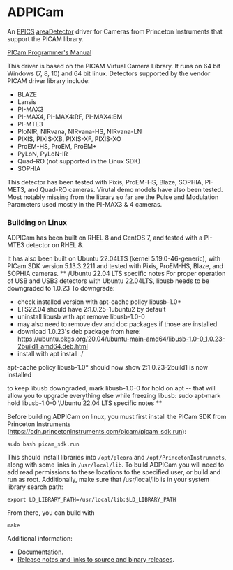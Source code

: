 ADPICam
=============
An [EPICS](http://www.aps.anl.gov/epics/) [areaDetector](https://github.com/areaDetector/areaDetector/blob/master/README.md) 
driver for Cameras from Princeton Instruments that support the PICAM library.  

[PICam Programmer's Manual](https://www.princetoninstruments.com/wp-content/uploads/2022/02/PICAM-5.x-Programmers-Manual-Issue-8-4411-0161-3.pdf)

This driver is based on the PICAM Virtual Camera Library. It runs on 64 bit Windows (7, 8, 10) and 64 bit linux. Detectors supported by the vendor PICAM driver library include:
* BLAZE
* Lansis
* PI-MAX3
* PI-MAX4, PI-MAX4:RF, PI-MAX4:EM
* PI-MTE3
* PIoNIR, NIRvana, NIRvana-HS, NIRvana-LN
* PIXIS, PIXIS-XB, PIXIS-XF, PIXIS-XO
* ProEM-HS, ProEM, ProEM+
* PyLoN, PyLoN-IR
* Quad-RO (not supported in the Linux SDK)
* SOPHIA

This detector has been tested with Pixis, ProEM-HS, Blaze, SOPHIA, PI-MET3, and Quad-RO cameras. Virutal demo models have also been tested. Most notably missing from the library so far are the Pulse and Modulation Parameters used mostly in the 
PI-MAX3 & 4 cameras.     

### Building on Linux

ADPICam has been built on RHEL 8 and CentOS 7, and tested with a PI-MTE3 detector on RHEL 8.

It has also been built on Ubuntu 22.04LTS (kernel 5.19.0-46-generic), with PICam SDK version 5.13.3.2211 and tested with Pixis, ProEM-HS, Blaze, and SOPHIA cameras.
**
/Ubuntu 22.04 LTS specific notes
For proper operation of USB and USB3 detectors with Ubuntu 22.04LTS, libusb needs to be downgraded to 1.0.23
To downgrade:
  - check installed version with apt-cache policy libusb-1.0*
  - LTS22.04 should have 2:1.0.25-1ubuntu2 by default
  - uninstall libusb with apt remove libusb-1.0-0
  - may also need to remove dev and doc packages if those are installed
  - download 1.0.23's deb package from here: https://ubuntu.pkgs.org/20.04/ubuntu-main-amd64/libusb-1.0-0_1.0.23-2build1_amd64.deb.html
  - install with apt install ./<package name>
 
apt-cache policy libusb-1.0* should now show 2:1.0.23-2build1 is now installed
  
to keep libusb downgraded, mark libusb-1.0-0 for hold on apt -- that will allow you to upgrade everything else while freezing libusb:
  sudo apt-mark hold libusb-1.0-0
\Ubuntu 22.04 LTS specific notes
**

Before building ADPICam on linux, you must first install the PICam SDK from Princeton Instruments (https://cdn.princetoninstruments.com/picam/picam_sdk.run):

```
sudo bash picam_sdk.run
```

This should install libraries into `/opt/pleora` and `/opt/PrincetonInstrumnets`, along with some links in `/usr/local/lib`. To build ADPICam you will need to add read permissions to these locations to the specified user, or build and run as root. Additionally, make sure that /usr/local/lib is in your system library search path:

```
export LD_LIBRARY_PATH=/usr/local/lib:$LD_LIBRARY_PATH
```

From there, you can build with

```
make
```

Additional information:
* [Documentation](https://areaDetector.github.io/areaDetector/ADPICam/PICamDoc.html).
* [Release notes and links to source and binary releases](RELEASE.md).
